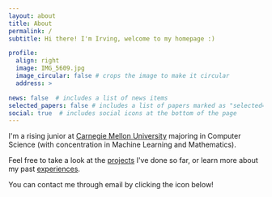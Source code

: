 ```yaml
---
layout: about
title: About
permalink: /
subtitle: Hi there! I'm Irving, welcome to my homepage :)

profile:
  align: right
  image: IMG_5609.jpg
  image_circular: false # crops the image to make it circular
  address: >

news: false  # includes a list of news items
selected_papers: false # includes a list of papers marked as "selected={true}"
social: true  # includes social icons at the bottom of the page
---
```


<!-- Write your biography here. Tell the world about yourself. Link to your favorite [subreddit](http://reddit.com). You can put a picture in, too. The code is already in, just name your picture `prof_pic.jpg` and put it in the `img/` folder. -->

I'm a rising junior at [Carnegie Mellon University](https://www.cs.cmu.edu/) majoring in Computer Science (with concentration in Machine Learning and Mathematics).

Feel free to take a look at the [projects](/projects) I've done so far, or learn more about my past [experiences](/experience).

You can contact me through email by clicking the icon below!